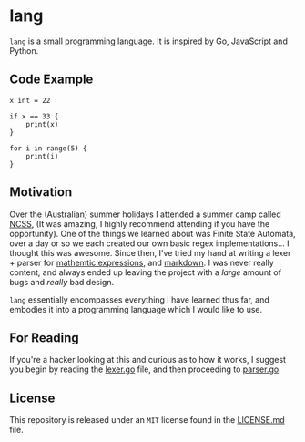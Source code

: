 # lang

`lang` is a small programming language. It is inspired by Go, JavaScript and Python.

## Code Example

```
x int = 22

if x == 33 {
    print(x)
}

for i in range(5) {
    print(i)
}
```

## Motivation

Over the (Australian) summer holidays I attended a summer camp called [NCSS](http://ncss.edu.au), (It was amazing, I highly recommend attending if you have the opportunity). One of the things we learned about was Finite State Automata, over a day or so we each created our own basic regex implementations... I thought this was awesome. Since then, I've tried my hand at writing a lexer + parser for [mathemtic expressions](https://github.com/paked/algebra), and [markdown](http://github.com/paked/down). I was never really content, and always ended up leaving the project with a *large* amount of bugs and *really* bad design.

`lang` essentially encompasses everything I have learned thus far, and embodies it into a programming language which I would like to use.

## For Reading

If you're a hacker looking at this and curious as to how it works, I suggest you begin by reading the [lexer.go](lexer.go) file, and then proceeding to [parser.go](parser.go).

## License

This repository is released under an `MIT` license found in the [LICENSE.md](LICENSE.md) file.
